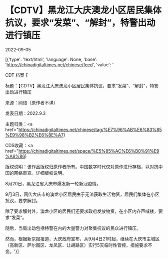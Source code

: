# 【CDTV】黑龙江大庆澳龙小区居民集体抗议，要求“发菜”、“解封”，特警出动进行镇压

2022-09-05

[{'type': 'text/html', 'language': None, 'base': 'https://chinadigitaltimes.net/chinese/feed', 'value': '

CDT 档案卡

标题：【CDTV】黑龙江大庆澳龙小区居民集体抗议，要求“发菜”、“解封”，特警出动进行镇压

来源：网络（原作者不详）

发表日期：2022.9.3

主题归类：<a href="https://chinadigitaltimes.net/chinese/tag/%E7%96%AB%E6%83%85%E9%98%B2%E6%8E%A7)

CDS收藏：<a href="https://chinadigitaltimes.net/space/%E5%85%AC%E6%B0%91%E9%A6%86)

版权说明：该作品版权归原作者所有。中国数字时代仅对原作进行存档，以对抗中国的网络审查。详细版权说明。





8月20日，黑龙江省大庆市爆发新一轮新冠疫情。

9月3日，网传大庆市的澳龙小区居民由于无法获取生活物资，居民们集体在小区抗议，要求解封。



除了要求解封外，澳龙小区的居民们还要求政府发放物资，在小区内齐声喊楼，要求“发菜”。



随后，当局出动包括特警在内的大量警力对聚集抗议的民众进行镇压。



然而，根据新京报报道，大庆政府宣布，从9月4日21时起，继续在大庆市主城区（高新区、萨尔图区、龙凤区、让胡路区）实行5天临时性管控，措施要求不变。'}]